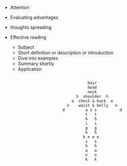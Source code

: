




- Attention

- Evaluating advantages







- thoughts spreading






- Effective reading
  - Subject
  - Short definition or description or introduction 
  - Dive into examples 
  - Summary shortly 
  - Application 














``` 

                                     hair
                                     head
                                     neck
                                h  shoulder  h     
                              a  chest & back  a
                            n    waist & belly   n                          
                          d         a s s          d
                                    t   t
                                    h   h
                                    i   i
                                    g   g
                                    h   h
                                   k n e e
                                    s   s
                                    h   h
                                    a   a
                                    n   n
                                    k   k

```
